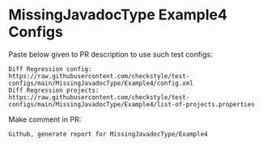 # MissingJavadocType Example4 Configs
Paste below given to PR description to use such test configs:
```
Diff Regression config: https://raw.githubusercontent.com/checkstyle/test-configs/main/MissingJavadocType/Example4/config.xml
Diff Regression projects: https://raw.githubusercontent.com/checkstyle/test-configs/main/MissingJavadocType/Example4/list-of-projects.properties
```
Make comment in PR:
```
Github, generate report for MissingJavadocType/Example4
```
